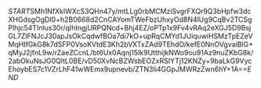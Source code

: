 $START$SMh1NfXkIWXcS3QHn47y/mtLLg0rbMCMziSvgrFXQr9Q3bHpfw3dcXHGdsgOgDI0+h2B0668d2CnCAYomTWeFbzUhxyOd8N4lUg9CqBv2TCSgPlhjc54TInlus30r/qIhIngjURPQNcd+Bhj4EZ/oPTp1x9Fv4vRAq2eXGJ5D9BsjGL7ZlFNJcJ30apJsOkCqdwfBOa7di7kO+upRqCMYd1JUiquwiHSMzTpEZeVMqHIfGkG8k7dSFP0VsoKVtdE3Kh2bVXTxZAd9TEhdO/kefE0NnOVgvaiBlG+qMyJ2jfnL9w/rZaeZCcnL/bt6Ux0Aqnj15Ik9UtthijkNWo9ou91Az9nuZKbG8k/2abOkuNsJG0QltL0BE/vD50XvNcBZWsbEOZxRSIYTj12KNZy+9baLkG9VycEhoybES7c1VZrLhF41wWEmx9upnevb/ZTN3Ii4GGpJMWRzZwn6hY+1A==$END$